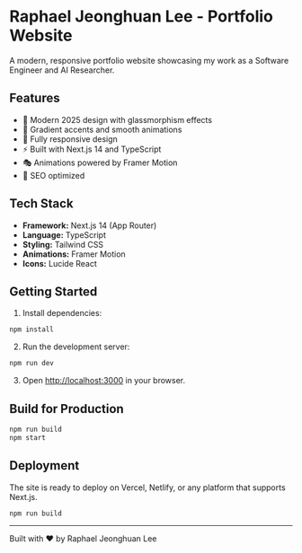 # Raphael Jeonghuan Lee - Portfolio Website

A modern, responsive portfolio website showcasing my work as a Software Engineer and AI Researcher.

## Features

- 🎨 Modern 2025 design with glassmorphism effects
- 🌈 Gradient accents and smooth animations
- 📱 Fully responsive design
- ⚡ Built with Next.js 14 and TypeScript
- 🎭 Animations powered by Framer Motion
- 🎯 SEO optimized

## Tech Stack

- **Framework:** Next.js 14 (App Router)
- **Language:** TypeScript
- **Styling:** Tailwind CSS
- **Animations:** Framer Motion
- **Icons:** Lucide React

## Getting Started

1. Install dependencies:
```bash
npm install
```

2. Run the development server:
```bash
npm run dev
```

3. Open [http://localhost:3000](http://localhost:3000) in your browser.

## Build for Production

```bash
npm run build
npm start
```

## Deployment

The site is ready to deploy on Vercel, Netlify, or any platform that supports Next.js.

```bash
npm run build
```

---

Built with ❤️ by Raphael Jeonghuan Lee

